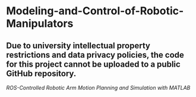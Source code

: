 # Modeling-and-Control-of-Robotic-Manipulators

## Due to university intellectual property restrictions and data privacy policies, the code for this project cannot be uploaded to a public GitHub repository.
*ROS-Controlled Robotic Arm Motion Planning and Simulation with MATLAB*
